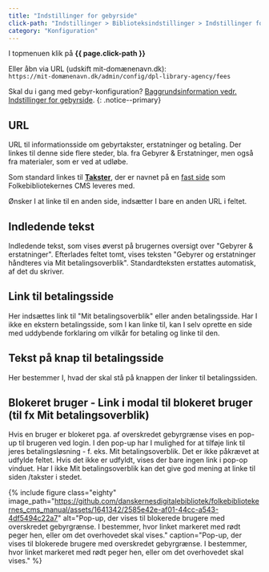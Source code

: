```yaml
---
title: "Indstillinger for gebyrside"
click-path: "Indstillinger > Biblioteksindstillinger > Indstillinger for gebyrside"
category: "Konfiguration"
---
```

I topmenuen klik på **{{ page.click-path }}**

Eller åbn via URL (udskift mit-domænenavn.dk):\
`https://mit-domænenavn.dk/admin/config/dpl-library-agency/fees`

Skal du i gang med gebyr-konfiguration? [Baggrundsinformation vedr. Indstillinger for gebyrside](https://danskernesdigitalebibliotek.github.io/folkebibliotekernes_cms_manual/main/startopsaetning/indstillinger-for-gebyrside/).
{: .notice--primary}

## URL
URL til informationsside om gebyrtakster, erstatninger og betaling. Der linkes til denne side flere steder, bla. fra Gebyrer & Erstatninger, men også fra materialer, som er ved at udløbe.

Som standard linkes til [**Takster**](https://danskernesdigitalebibliotek.github.io/folkebibliotekernes_cms_manual/main/indhold/takster/), der er navnet på en [fast side](https://danskernesdigitalebibliotek.github.io/folkebibliotekernes_cms_manual/main/indhold/faste-sider/) som Folkebibliotekernes CMS leveres med.

Ønsker I at linke til en anden side, indsætter I bare en anden URL i feltet.

## Indledende tekst
Indledende tekst, som vises øverst på brugernes oversigt over "Gebyrer & erstatninger". Efterlades feltet tomt, vises teksten "Gebyrer og erstatninger håndteres via Mit betalingsoverblik". Standardteksten erstattes automatisk, af det du skriver.

## Link til betalingsside
Her indsættes link til "Mit betalingsoverblik" eller anden betalingsside. Har I ikke en ekstern betalingsside, som I kan linke til, kan I selv oprette en side med uddybende forklaring om vilkår for betaling og linke til den.

## Tekst på knap til betalingsside
Her bestemmer I, hvad der skal stå på knappen der linker til betalingssiden.

## Blokeret bruger -  Link i modal til blokeret bruger (til fx Mit betalingsoverblik)
Hvis en bruger er blokeret pga. af overskredet gebyrgrænse vises en pop-up til brugeren ved login. I den pop-up har I mulighed for at tilføje link til jeres betalingsløsning - f. eks. Mit betalingsoverblik. Det er ikke påkrævet at udfylde feltet. Hvis det ikke er udfyldt, vises der bare ingen link i pop-op vinduet. Har I ikke Mit betalingsoverblik kan det give god mening at linke til siden /takster i stedet.

{% include figure class="eighty" image_path="https://github.com/danskernesdigitalebibliotek/folkebibliotekernes_cms_manual/assets/1641342/2585e42e-af01-44cc-a543-4df5494c22a7" alt="Pop-up, der vises til blokerede brugere med overskredet gebyrgrænse. I bestemmer, hvor linket markeret med rødt peger hen, eller om det overhovedet skal vises." caption="Pop-up, der vises til blokerede brugere med overskredet gebyrgrænse. I bestemmer, hvor linket markeret med rødt peger hen, eller om det overhovedet skal vises." %} 


